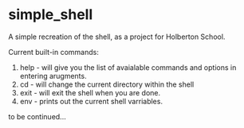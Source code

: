 # simple_shell
A simple recreation of the shell, as a project for Holberton School.


Current built-in commands:
1. help - will give you the list of avaialable commands and options in entering arugments. 
2. cd - will change the current directory within the shell
3. exit - will exit the shell when you are done.
4. env - prints out the current shell varriables.

to be continued...
